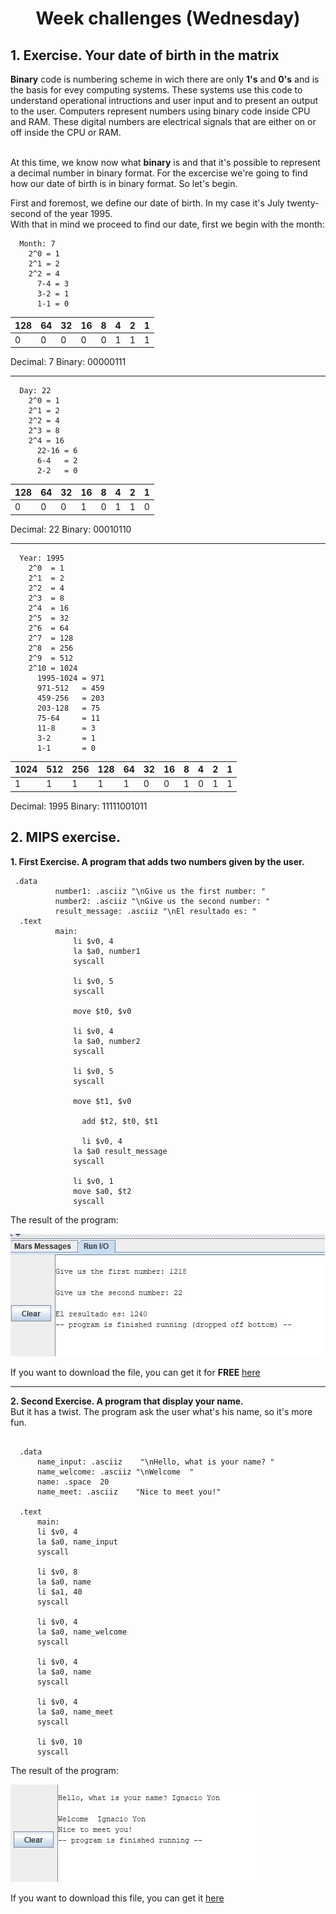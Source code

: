 <h1 align="center">Week challenges (Wednesday)</h1>

## 1. Exercise. Your date of birth in the matrix

<p>
  <b>Binary</b> code is numbering scheme in wich there are only <b>1's</b> and <b>0's</b> and is the basis for evey computing systems. These systems use this code to understand operational intructions and user input and to present an output to the user. Computers represent numbers using binary code inside CPU and RAM. These digital numbers are electrical signals that are either on or off inside the CPU or RAM.<br><br>
  
  At this time, we know now what <b>binary</b> is and that it's possible to represent a decimal number in binary format. For the excercise we're going to find how our date of birth is in binary format. So let's begin.
</p>

<p>
  First and foremost, we define our date of birth. In my case it's July twenty-second of the year 1995.<br>
  With that in mind we proceed to find our date, first we begin with the month:
</p>

```
  Month: 7
    2^0 = 1
    2^1 = 2
    2^2 = 4
      7-4 = 3
      3-2 = 1
      1-1 = 0
```

| 128 |  64 |  32 |  16 |  8  |  4  |  2  |  1  |
| --- | --- | --- | --- | --- | --- | --- | --- |
|  0  |  0  |  0  |  0  |  0  |  1  |  1  |  1  |

  Decimal: 7    Binary: 00000111

---
```
  Day: 22
    2^0 = 1
    2^1 = 2
    2^2 = 4
    2^3 = 8
    2^4 = 16
      22-16 = 6
      6-4   = 2
      2-2   = 0
```

| 128 |  64 |  32 |  16 |  8  |  4  |  2  |  1  |
| --- | --- | --- | --- | --- | --- | --- | --- |
|  0  |  0  |  0  |  1  |  0  |  1  |  1  |  0  |

  Decimal: 22    Binary: 00010110

---
```
  Year: 1995
    2^0  = 1
    2^1  = 2
    2^2  = 4
    2^3  = 8
    2^4  = 16
    2^5  = 32
    2^6  = 64
    2^7  = 128
    2^8  = 256
    2^9  = 512
    2^10 = 1024 
      1995-1024 = 971
      971-512   = 459
      459-256   = 203
      203-128   = 75
      75-64     = 11
      11-8      = 3
      3-2       = 1
      1-1       = 0
```

| 1024 | 512 | 256 | 128 |  64 |  32 |  16 |  8  |  4  |  2  |  1  |
| ---- | --- | --- | --- | --- | --- | --- | --- | --- | --- | --- |
|   1  |  1  |  1  |  1  |  1  |  0  |  0  |  1  |  0  |  1  |  1  |

  Decimal: 1995    Binary: 11111001011
  
## 2. MIPS exercise.

**1. First Exercise. A program that adds two numbers given by the user.**

```assembly
 .data
	      number1: .asciiz "\nGive us the first number: "
	      number2: .asciiz "\nGive us the second number: "
	      result_message: .asciiz "\nEl resultado es: "
  .text
	      main:
              li $v0, 4
              la $a0, number1
              syscall

              li $v0, 5
              syscall

              move $t0, $v0

              li $v0, 4
              la $a0, number2
              syscall

              li $v0, 5
              syscall

              move $t1, $v0
		
	            add $t2, $t0, $t1	
	      
	            li $v0, 4
              la $a0 result_message
              syscall
	      	      
              li $v0, 1
              move $a0, $t2
              syscall
```
The result of the program:<br>

![alt text](/src/technologies/week1/wendesday/MIPS_Calculator.jpg "It's alive!")

If you want to download the file, you can get it for **FREE** [here](/src/technologies/week1/wendesday/mips_addition.asm "Yeah it's free")

---

**2. Second Exercise. A program that display your name.**
<br>But it has a twist. The program ask the user what's his name, so it's more fun.

```assembly

  .data
      name_input: .asciiz	 "\nHello, what is your name? "
      name_welcome: .asciiz	"\nWelcome  "
      name: .space	20	
      name_meet: .asciiz	"Nice to meet you!"

  .text
      main:
      li $v0, 4
      la $a0, name_input
      syscall

      li $v0, 8
      la $a0, name
      li $a1, 40
      syscall

      li $v0, 4
      la $a0, name_welcome
      syscall

      li $v0, 4
      la $a0, name
      syscall

      li $v0, 4
      la $a0, name_meet
      syscall

      li $v0, 10
      syscall
```

The result of the program:

![alt text](/src/technologies/week1/wendesday/mips_name.jpg "Hello put_your_name_here!")

If you want to download this file, you can get it [here](/src/technologies/week1/wendesday/mips_name.asm "Yes, again. It's free")
